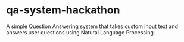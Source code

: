 # qa-system-hackathon
A simple Question Answering system that takes custom input text and answers user questions using Natural Language Processing.
